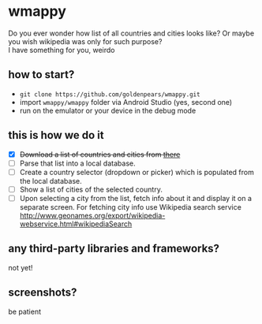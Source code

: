 # wmappy
Do you ever wonder how list of all countries and cities looks like? Or maybe you wish wikipedia was only for such purpose?  
I have something for you, weirdo

## how to start?
- `git clone https://github.com/goldenpears/wmappy.git`
- import `wmappy/wmappy` folder via Android Studio (yes, second one)
- run on the emulator or your device in the debug mode

## this is how we do it

- [x] ~~Download a list of countries and cities from [there](https://raw.githubusercontent.com/David-Haim/CountriesToCitiesJSON/master/countriesToCities.json)~~
- [ ] Parse that list into a local database.
- [ ] Create a country selector (dropdown or picker) which is populated from the local database.
- [ ] Show a list of cities of the selected country.
- [ ] Upon selecting a city from the list, fetch info about it and display it on a separate screen. For fetching city info use Wikipedia search service http://www.geonames.org/export/wikipedia-webservice.html#wikipediaSearch

## any third-party libraries and frameworks?
not yet!

## screenshots?
be patient
